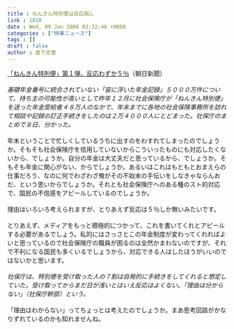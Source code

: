 ```yaml
---
title : ねんきん特別便は反応鈍し
link : 1810
date : Wed, 09 Jan 2008 03:32:48 +0000
categories : ["時事ニュース"]
tags : []
draft : false
author : 倉下忠憲
---
```


<A HREF="http://www.asahi.com/life/update/0108/TKY200801080335.html" TARGET="_blank">「ねんきん特別便」第１弾、反応わずか５％</A>（朝日新聞）<BR><BR><I>基礎年金番号に統合されていない「宙に浮いた年金記録」５０００万件について、持ち主の可能性が高いとして昨年１２月に社会保険庁が「ねんきん特別便」を送った年金受給者４８万人のなかで、年末までに各地の社会保険事務所を訪れて相談や記録の訂正手続きをしたのは２万４０００人にとどまった。社保庁のまとめで８日、分かった。 </I><BR><BR>年末ということで忙しくしているうちに出すのをわすれてしまったのでしょうか。そもそも社会保険庁を信用していないからこういったものにも対応したくないから、でしょうか。自分の年金は大丈夫だと思っているから、でしょうか。そもそも年金に関心がない、からでしょうか。あるいはこれはもともとおまえらの仕事だろう、なのに何でわざわざ俺がその不始末の手伝いをしなきゃならんおだ、という思いからでしょうか。それとも社会保険庁へのある種のスト的対応で、国民の不信感をアピールしているのでしょうか。<BR><BR>理由はいろいろ考えられますが、とりあえず反応は５％しか無いみたいです。<BR><BR>とりあえず、メディアをもっと積極的につかって、これを書いてくれとアピールする必要があるでしょう。私的にはさっさとこの年金制度が変わってくれればよいと思っているので社会保険庁の職員が困るのは全然かまわないのですが、それで不利になる国民も多くいるでしょうから、対応できる人はしたほうがいいのではないかと思います。<BR><BR><I>社保庁は、特別便を受け取った人の７割は自発的に手続きをしてくれると想定していた。受け取ってからまだ日が浅いとはいえ反応はよくない。「理由は分からない」（社保庁幹部）という。</I><BR><BR>「理由はわからない」ってちょっとは考えたのでしょうか。まあ思考回路がかなりずれているのかも知れませんね。<br><br>
